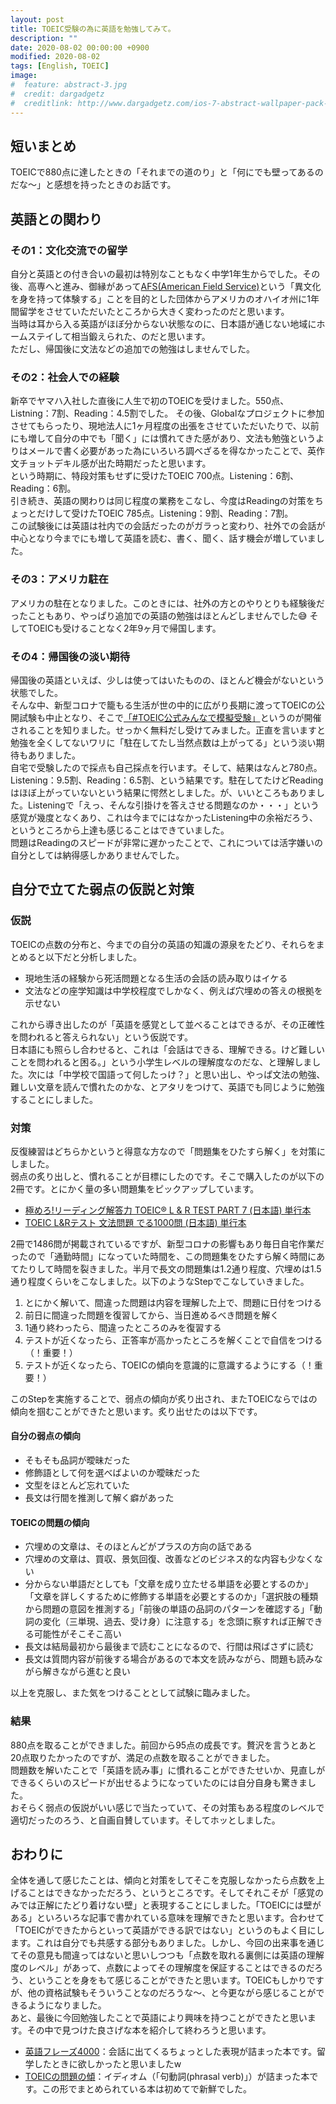 ```yaml
---
layout: post
title: TOEIC受験の為に英語を勉強してみて。
description: ""
date: 2020-08-02 00:00:00 +0900
modified: 2020-08-02
tags: [English, TOEIC]
image:
#  feature: abstract-3.jpg
#  credit: dargadgetz
#  creditlink: http://www.dargadgetz.com/ios-7-abstract-wallpaper-pack-for-iphone-5-and-ipod-touch-retina/
---
```


<div> </div>

## 短いまとめ
TOEICで880点に達したときの「それまでの道のり」と「何にでも壁ってあるのだな〜」と感想を持ったときのお話です。

## 英語との関わり
### その1：文化交流での留学
自分と英語との付き合いの最初は特別なこともなく中学1年生からでした。その後、高専へと進み、御縁があって[AFS(American Field Service)](https://www.afs.or.jp/)という「異文化を身を持って体験する」ことを目的とした団体からアメリカのオハイオ州に1年間留学をさせていただいたところから大きく変わったのだと思います。  
当時は耳から入る英語がほぼ分からない状態なのに、日本語が通じない地域にホームステイして相当鍛えられた、のだと思います。  
ただし、帰国後に文法などの追加での勉強はしませんでした。

### その2：社会人での経験
新卒でヤマハ入社した直後に人生で初のTOEICを受けました。550点、Listning：7割、Reading：4.5割でした。
その後、Globalなプロジェクトに参加させてもらったり、現地法人に1ヶ月程度の出張をさせていただいたりで、以前にも増して自分の中でも「聞く」には慣れてきた感があり、文法も勉強というよりはメールで書く必要があった為にいろいろ調べざるを得なかったことで、英作文チョットデキル感が出た時期だったと思います。  
という時期に、特段対策もせずに受けたTOEIC 700点。Listening：6割、Reading：6割。  
引き続き、英語の関わりは同じ程度の業務をこなし、今度はReadingの対策をちょっとだけして受けたTOEIC 785点。Listening：9割、Reading：7割。  
この試験後には英語は社内での会話だったのがガラっと変わり、社外での会話が中心となり今までにも増して英語を読む、書く、聞く、話す機会が増していました。

### その3：アメリカ駐在
アメリカの駐在となりました。このときには、社外の方とのやりとりも経験後だったこともあり、やっぱり追加での英語の勉強はほとんどしませんでした😅 そしてTOEICも受けることなく2年9ヶ月で帰国します。

### その4：帰国後の淡い期待
帰国後の英語といえば、少しは使ってはいたものの、ほとんど機会がないという状態でした。  
そんな中、新型コロナで籠もる生活が世の中的に広がり長期に渡ってTOEICの公開試験も中止となり、そこで[「#TOEIC公式みんなで模擬受験」](https://www.iibc-global.org/toeic/support/youtube_test.html)というのが開催されることを知りました。せっかく無料だし受けてみました。正直を言いますと勉強を全くしてないワリに「駐在してたし当然点数は上がってる」という淡い期待もありました。  
自宅で受験したので採点も自己採点を行います。そして、結果はなんと780点。Listening：9.5割、Reading：6.5割、という結果です。駐在してたけどReadingはほぼ上がっていないという結果に愕然としました。が、いいところもありました。Listeningで「えっ、そんな引掛けを答えさせる問題なのか・・・」という感覚が幾度となくあり、これは今までにはなかったListening中の余裕だろう、というところから上達も感じることはできていました。  
問題はReadingのスピードが非常に遅かったことで、これについては活字嫌いの自分としては納得感しかありませんでした。

## 自分で立てた弱点の仮説と対策
### 仮説
TOEICの点数の分布と、今までの自分の英語の知識の源泉をたどり、それらをまとめると以下だと分析しました。
- 現地生活の経験から死活問題となる生活の会話の読み取りはイケる
- 文法などの座学知識は中学校程度でしかなく、例えば穴埋めの答えの根拠を示せない

これから導き出したのが「英語を感覚として並べることはできるが、その正確性を問われると答えられない」という仮説です。  
日本語にも照らし合わせると、これは「会話はできる、理解できる。けど難しいことを問われると困る。」という小学生レベルの理解度なのだな、と理解しました。次には「中学校で国語って何したっけ？」と思い出し、やっぱ文法の勉強、難しい文章を読んで慣れたのかな、とアタリをつけて、英語でも同じように勉強することにしました。  

### 対策
反復練習はどちらかというと得意な方なので「問題集をひたすら解く」を対策にしました。  
弱点の炙り出しと、慣れることが目標にしたのです。そこで購入したのが以下の2冊です。とにかく量の多い問題集をピックアップしています。

- [極めろ!リーディング解答力 TOEIC® L & R TEST PART 7 (日本語) 単行本](https://www.amazon.co.jp/gp/product/4883196763)
- [TOEIC L&Rテスト 文法問題 でる1000問 (日本語) 単行本](https://www.amazon.co.jp/gp/product/4866390832)

2冊で1486問が掲載されているですが、新型コロナの影響もあり毎日自宅作業だったので「通勤時間」になっていた時間を、この問題集をひたすら解く時間にあてたりして時間を裂きました。半月で長文の問題集は1.2通り程度、穴埋めは1.5通り程度くらいをこなしました。以下のようなStepでこなしていきました。  

1. とにかく解いて、間違った問題は内容を理解した上で、問題に日付をつける
2. 前日に間違った問題を復習してから、当日進めるべき問題を解く
3. 1通り終わったら、間違ったところのみを復習する
4. テストが近くなったら、正答率が高かったところを解くことで自信をつける（！重要！）
5. テストが近くなったら、TOEICの傾向を意識的に意識するようにする（！重要！）

このStepを実施することで、弱点の傾向が炙り出され、またTOEICならではの傾向を掴むことができたと思います。炙り出せたのは以下です。  

#### 自分の弱点の傾向
- そもそも品詞が曖昧だった
- 修飾語として何を選べばよいのか曖昧だった
- 文型をほとんど忘れていた
- 長文は行間を推測して解く癖があった

#### TOEICの問題の傾向
- 穴埋めの文章は、そのほとんどがプラスの方向の話である
- 穴埋めの文章は、買収、景気回復、改善などのビジネス的な内容も少なくない
- 分からない単語だとしても「文章を成り立たせる単語を必要とするのか」「文章を詳しくするために修飾する単語を必要とするのか」「選択肢の種類から問題の意図を推測する」「前後の単語の品詞のパターンを確認する」「動詞の変化（三単現、過去、受け身）に注意する」を念頭に察すれば正解できる可能性がそこそこ高い
- 長文は結局最初から最後まで読むことになるので、行間は飛ばさずに読む
- 長文は質問内容が前後する場合があるので本文を読みながら、問題も読みながら解きながら進むと良い

以上を克服し、また気をつけることとして試験に臨みました。

### 結果
880点を取ることができました。前回から95点の成長です。贅沢を言うとあと20点取りたかったのですが、満足の点数を取ることができました。  
問題数を解いたことで「英語を読み事」に慣れることができたせいか、見直しができるくらいのスピードが出せるようになっていたのには自分自身も驚きました。  
おそらく弱点の仮説がいい感じで当たっていて、その対策もある程度のレベルで適切だったのろう、と自画自賛しています。そしてホッとしました。

## おわりに
全体を通して感じたことは、傾向と対策をしてそこを克服しなかったら点数を上げることはできなかっただろう、というところです。そしてそれこそが「感覚のみでは正解にたどり着けない壁」と表現することにしました。「TOEICには壁がある」といろいろな記事で書かれている意味を理解できたと思います。合わせて「TOEICができたからといって英語ができる訳ではない」というのもよく目にします。これは自分でも共感する部分もありました。しかし、今回の出来事を通じてその意見も間違ってはないと思いしつつも「点数を取れる裏側には英語の理解度のレベル」があって、点数によってその理解度を保証することはできるのだろう、ということを身をもて感じることができたと思います。TOEICもしかりですが、他の資格試験もそういうことなのだろうな〜、と今更ながら感じることができるようになりました。  
あと、最後に今回勉強したことで英語により興味を持つことができたと思います。その中で見つけた良さげな本を紹介して終わろうと思います。

- [英語フレーズ4000](https://books.rakuten.co.jp/rb/3654351/)：会話に出てくるちょっとした表現が詰まった本です。留学したときに欲しかったと思いましたw
- [TOEICの問題の傾](https://books.rakuten.co.jp/rb/4070188/)：イディオム（「句動詞(phrasal verb)」）が詰まった本です。この形でまとめられている本は初めてで新鮮でした。
